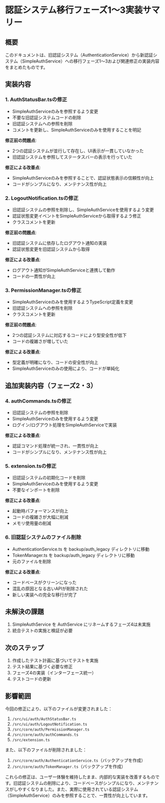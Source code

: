 # 認証システム移行フェーズ1〜3実装サマリー

## 概要

このドキュメントは、旧認証システム（AuthenticationService）から新認証システム（SimpleAuthService）への移行フェーズ1〜3および関連修正の実装内容をまとめたものです。

## 実装内容

### 1. AuthStatusBar.tsの修正

- SimpleAuthServiceのみを参照するよう変更
- 不要な旧認証システムコードの削除
- 旧認証システムへの参照を削除
- コメントを更新し、SimpleAuthServiceのみを使用することを明記

**修正前の問題点**:
- 2つの認証システムが並行して存在し、UI表示が一貫していなかった
- 旧認証システムを参照してステータスバーの表示を行っていた

**修正による改善点**:
- SimpleAuthServiceのみを参照することで、認証状態表示の信頼性が向上
- コードがシンプルになり、メンテナンス性が向上

### 2. LogoutNotification.tsの修正

- 旧認証システムの参照を削除し、SimpleAuthServiceを使用するよう変更
- 認証状態変更イベントをSimpleAuthServiceから取得するよう修正
- クラスコメントを更新

**修正前の問題点**:
- 旧認証システムに依存したログアウト通知の実装
- 認証状態変更を旧認証システムから取得

**修正による改善点**:
- ログアウト通知がSimpleAuthServiceと連携して動作
- コードの一貫性が向上

### 3. PermissionManager.tsの修正

- SimpleAuthServiceのみを使用するようTypeScript定義を変更
- 旧認証システムへの参照を削除
- クラスコメントを更新

**修正前の問題点**:
- 2つの認証システムに対応するコードにより型安全性が低下
- コードの複雑さが増していた

**修正による改善点**:
- 型定義が明確になり、コードの安全性が向上
- SimpleAuthServiceのみの使用により、コードが単純化

## 追加実装内容（フェーズ2・3）

### 4. authCommands.tsの修正

- 旧認証システムの参照を削除
- SimpleAuthServiceのみを使用するよう変更
- ログイン/ログアウト処理をSimpleAuthServiceで実装

**修正による改善点**:
- 認証コマンド処理が統一され、一貫性が向上
- コードがシンプルになり、メンテナンス性が向上

### 5. extension.tsの修正

- 旧認証システムの初期化コードを削除
- SimpleAuthServiceのみを使用するよう変更
- 不要なインポートを削除

**修正による改善点**:
- 起動時パフォーマンスが向上
- コードの複雑さが大幅に削減
- メモリ使用量の削減

### 6. 旧認証システムのファイル削除

- AuthenticationService.ts を backup/auth_legacy ディレクトリに移動
- TokenManager.ts を backup/auth_legacy ディレクトリに移動
- 元のファイルを削除

**修正による改善点**:
- コードベースがクリーンになった
- 混乱の原因となる古いAPIが削除された
- 新しい実装への完全な移行が完了

## 未解決の課題

1. SimpleAuthService を AuthService にリネームするフェーズ4は未実施
2. 統合テストの実施と検証が必要

## 次のステップ

1. 作成したテスト計画に基づいてテストを実施
2. テスト結果に基づく必要な修正
3. フェーズ4の実装（インターフェース統一）
4. テストコードの更新

## 影響範囲

今回の修正により、以下のファイルが変更されました：

1. `/src/ui/auth/AuthStatusBar.ts`
2. `/src/ui/auth/LogoutNotification.ts`
3. `/src/core/auth/PermissionManager.ts`
4. `/src/core/auth/authCommands.ts`
5. `/src/extension.ts`

また、以下のファイルが削除されました：

1. `/src/core/auth/AuthenticationService.ts`（バックアップを作成）
2. `/src/core/auth/TokenManager.ts`（バックアップを作成）

これらの修正は、ユーザー体験を維持したまま、内部的な実装を改善するものです。旧認証システムの削除により、コードベースがシンプルになり、メンテナンスがしやすくなりました。また、実際に使用されている認証システム（SimpleAuthService）のみを参照することで、一貫性が向上しています。